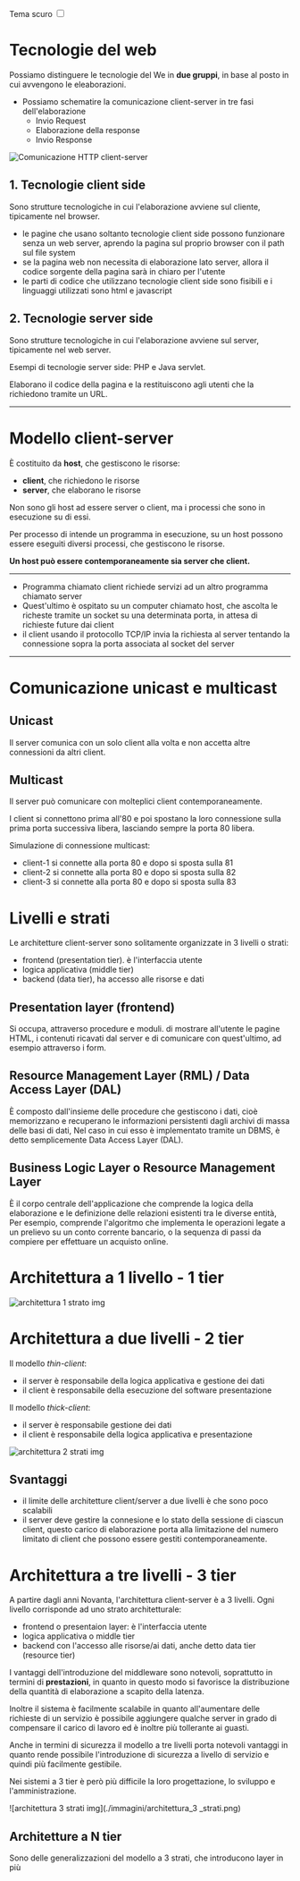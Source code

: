<link rel="stylesheet" href="../style.css">

<label style="" for="tema-scuro">Tema scuro
    <input type="checkbox" id="tema-scuro"></input>
</label>

# Tecnologie del web

Possiamo distinguere le tecnologie del We in **due gruppi**, in base al posto in cui avvengono le eleaborazioni.

-   Possiamo schematire la comunicazione client-server in tre fasi dell'elaborazione
    -   Invio Request
    -   Elaborazione della response
    -   Invio Response

![Comunicazione HTTP client-server](./immagini/client-server_https.png)

<div class="identation">

## 1. Tecnologie client side

Sono strutture tecnologiche in cui l'elaborazione avviene sul cliente, tipicamente nel browser.

-   le pagine che usano soltanto tecnologie client side possono funzionare senza un web server, aprendo la pagina sul proprio browser con il path sul file system
-   se la pagina web non necessita di elaborazione lato server, allora il codice sorgente della pagina sarà in chiaro per l'utente
-   le parti di codice che utilizzano tecnologie client side sono fisibili e i linguaggi utilizzati sono html e javascript

## 2. Tecnologie server side

Sono strutture tecnologiche in cui l'elaborazione avviene sul server, tipicamente nel web server.

Esempi di tecnologie server side: PHP e Java servlet.

Elaborano il codice della pagina e la restituiscono agli utenti che la richiedono tramite un URL.

</div>

---

# Modello client-server

È costituito da **host**, che gestiscono le risorse:

-   **client**, che richiedono le risorse
-   **server**, che elaborano le risorse

Non sono gli host ad essere server o client, ma i processi che sono in esecuzione su di essi.

Per processo di intende un programma in esecuzione, su un host possono essere eseguiti diversi processi, che gestiscono le risorse.

**Un host può essere contemporaneamente sia server che client.**

---

-   Programma chiamato client richiede servizi ad un altro programma chiamato server
-   Quest'ultimo è ospitato su un computer chiamato host, che ascolta le richeste tramite un socket su una determinata porta, in attesa di richieste future dai client
-   il client usando il protocollo TCP/IP invia la richiesta al server tentando la connessione sopra la porta associata al socket del server

---

# Comunicazione unicast e multicast

## Unicast

Il server comunica con un solo client alla volta e non accetta altre connessioni da altri client.

## Multicast

Il server può comunicare con molteplici client contemporaneamente.

I client si connettono prima all'80 e poi spostano la loro connessione sulla prima porta successiva libera, lasciando sempre la porta 80 libera.

Simulazione di connessione multicast:

-   client-1 si connette alla porta 80 e dopo si sposta sulla 81
-   client-2 si connette alla porta 80 e dopo si sposta sulla 82
-   client-3 si connette alla porta 80 e dopo si sposta sulla 83

# Livelli e strati

Le architetture client-server sono solitamente organizzate in 3 livelli o strati:

-   frontend (presentation tier). è l'interfaccia utente
-   logica applicativa (middle tier)
-   backend (data tier), ha accesso alle risorse e dati

## Presentation layer (frontend)

Si occupa, attraverso procedure e moduli. di mostrare all'utente le pagine HTML, i contenuti ricavati dal server e di comunicare con quest'ultimo, ad esempio attraverso i form.

## Resource Management Layer (RML) / Data Access Layer (DAL)

È composto dall'insieme delle procedure che gestiscono i dati, cioè memorizzano e recuperano le informazioni persistenti dagli archivi di massa delle basi di dati, Nel caso in cui esso è implementato tramite un DBMS, è detto semplicemente Data Access Layer (DAL).

## Business Logic Layer o Resource Management Layer

È il corpo centrale dell'applicazione che comprende la logica della elaborazione e le definizione delle relazioni esistenti tra le diverse entità,
Per esempio, comprende l'algoritmo che implementa le operazioni legate a un prelievo su un conto corrente bancario, o la sequenza di passi da compiere per effettuare un acquisto online.

# Architettura a 1 livello - 1 tier

![architettura 1 strato img](./immagini/architettura_1_strato.png)

# Architettura a due livelli - 2 tier

Il modello _thin-client_:

-   il server è responsabile della logica applicativa e gestione dei dati
-   il client è responsabile della esecuzione del software presentazione

Il modello _thick-client_:

-   il server è responsabile gestione dei dati
-   il client è responsabile della logica applicativa e presentazione

![architettura 2 strati img](./immagini/architettura_2_strati.png)

## Svantaggi

-   il limite delle architetture client/server a due livelli è che sono poco scalabili
-   il server deve gestire la connesione e lo stato della sessione di ciascun client, questo carico di elaborazione porta alla limitazione del numero limitato di client che possono essere gestiti contemporaneamente.

# Architettura a tre livelli - 3 tier

A partire dagli anni Novanta, l'architettura client-server è a 3 livelli. Ogni livello corrisponde ad uno strato architetturale:

-   frontend o presentaion layer: è l'interfaccia utente
-   logica applicativa o middle tier
-   backend con l'accesso alle risorse/ai dati, anche detto data tier (resource tier)

I vantaggi dell'introduzione del middleware sono notevoli, soprattutto in termini di **prestazioni**, in quanto in questo modo si favorisce la distribuzione della quantità di elaborazione a scapito della latenza.

Inoltre il sistema è facilmente scalabile in quanto all'aumentare delle richieste di un servizio è possibile aggiungere qualche server in grado di compensare il carico di lavoro ed è inoltre più tollerante ai guasti.

Anche in termini di sicurezza il modello a tre livelli porta notevoli vantaggi in quanto rende possibile l'introduzione di sicurezza a livello di servizio e quindi più facilmente gestibile.

Nei sistemi a 3 tier è però più difficile la loro progettazione, lo sviluppo e l'amministrazione.

![architettura 3 strati img](./immagini/architettura_3 \_strati.png)

## Architetture a N tier

Sono delle generalizzazioni del modello a 3 strati, che introducono layer in più
